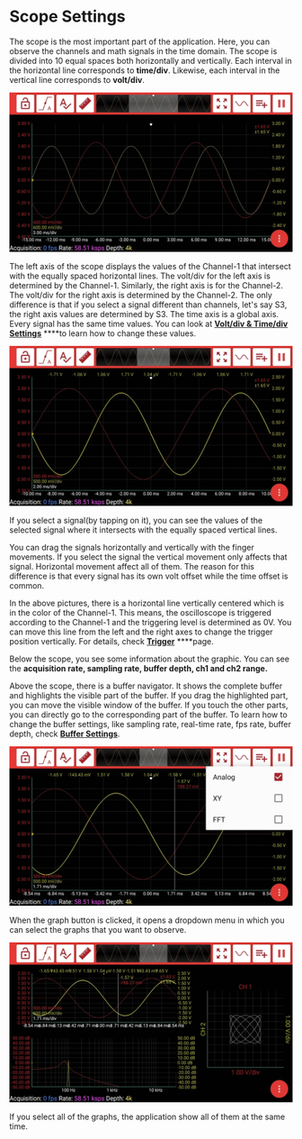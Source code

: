 # Scope Settings

The scope is the most important part of the application. Here, you can observe the channels and math signals in the time domain. The scope is divided into 10 equal spaces both horizontally and vertically. Each interval in the horizontal line corresponds to **time/div**. Likewise, each interval in the vertical line corresponds to **volt/div**. 

![](../../../../../.gitbook/assets/59847261_730675403997041_5853486601300082688_n.jpg)

The left axis of the scope displays the values of the Channel-1 that intersect with the equally spaced horizontal lines. The volt/div for the left axis is determined by the Channel-1. Similarly, the right axis is for the Channel-2. The volt/div for the right axis is determined by the Channel-2. The only difference is that if you select a signal different than channels, let's say S3, the right axis values are determined by S3. The time axis is a global axis. Every signal has the same time values. You can look at [**Volt/div & Time/div Settings**](volt-div-and-time-div-settings.md) ****to learn how to change these values.

![The view when the yellow colored signal selected](../../../../../.gitbook/assets/59667068_294748541463260_1101778876587048960_n.jpg)

If you select a signal\(by tapping on it\), you can see the values of the selected signal where it intersects with the equally spaced vertical lines.

You can drag the signals horizontally and vertically with the finger movements. If you select the signal the vertical movement only affects that signal. Horizontal movement affect all of them. The reason for this difference is that every signal has its own volt offset while the time offset is common.

In the above pictures, there is a horizontal line vertically centered which is in the color of the Channel-1. This means, the oscilloscope is triggered according to the Channel-1 and the triggering level is determined as 0V. You can move this line from the left and the right axes to change the trigger position vertically. For details, check [**Trigger**](trigger.md) ****page. 

Below the scope, you see some information about the graphic. You can see the **acquisition rate, sampling rate, buffer depth, ch1 and ch2 range.** 

Above the scope, there is a buffer navigator. It shows the complete buffer and highlights the visible part of the buffer. If you drag the highlighted part, you can move the visible window of the buffer. If you touch the other parts, you can directly go to the corresponding part of the buffer. To learn how to change the buffer settings, like sampling rate, real-time rate, fps rate, buffer depth, check [**Buffer Settings**](../buffer-settings.md).

![The dropdown menu for the graphs](../../../../../.gitbook/assets/59700435_316528115709289_4466001548085821440_n.jpg)

When the graph button is clicked, it opens a dropdown menu in which you can select the graphs that you want to observe.

![The view when all the graphs are selected](../../../../../.gitbook/assets/59645700_365589950726398_2330421934522630144_n.jpg)

If you select all of the graphs, the application show all of them at the same time. 

